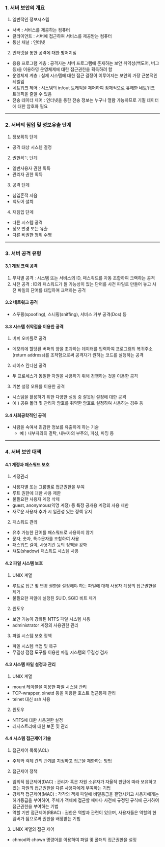 ### 1. 서버 보안의 개요

1. 일반적인 정보시스템

- 서버 : 서비스를 제공하는 컴퓨터
- 클라이언트 : 서버에 접근하여 서비스를 제공받는 컴퓨터
- 통신 채널 : 인터넷

2. 인터넷을 통한 공격에 대한 방어지점

- 응용 프로그램 계층 : 공격자는 서버 프로그램에 존재하는 보안 취약성(백도어, 버그 등)을 이용하영 운영체제에 대한 접근권한을 획득하려 함
- 운영체제 계층 : 실제 시스템에 대한 접근 결정이 이루어지는 보안의 가장 근본적인 레벨임
- 네트워크 제어 : 시스템의 in/out 트래픽을 제어하여 잠재적으로 유해한 네트워크 트래픽을 줄일 수 있음
- 전송 데이터 제어 : 인터넷을 통한 전송 정보는 누구나 열람 가능하므로 기밀 데이터에 대한 암호화 필요

---

### 2. 서버의 침입 및 정보유출 단계

1. 정보획득 단계

- 공격 대상 시스템 결정

2. 권한획득 단계

- 일반사용자 권한 획득
- 관리자 권한 획득

3. 공격 단계

- 침입흔적 지움
- 백도어 설치

4. 재침입 단계

- 다른 시스템 공격
- 정보 변경 또는 유출
- 다른 비권한 행위 수행

---

### 3. 서버 공격 유형

#### 3.1 계정 크랙 공격

1. 무차별 공격 : 시스템 또는 서비스의 ID, 패스춰드를 자동 조합하여 크랙하는 공격
2. 사전 공격 : ID와 패스워드가 될 가능성이 있는 단어를 사전 파일로 만들어 놓고 사전 파일의 단어를 대입하여 크랙하는 공격

#### 3.2 네트워크 공격

- 스푸핑(spoofing), 스니핑(sniffing), 서비스 거부 공격(Dos) 등

#### 3.3 시스템 취약점을 이용한 공격

1. 버퍼 오버플로 공격

- 메모리에 할당된 버퍼의 양을 초과하는 데이터를 입력하여 프로그램의 복귀주소(return address)를 조작함으로써 공격자가 원하는 코드를 실행하는 공격

2. 레이스 컨디션 공격

- 두 프로세스가 동일한 자원을 사용하기 위해 경쟁하는 것을 이용한 공격

3. 기본 설정 오류를 이용한 공격

- 시스템을 활용하기 위한 다양한 설정 중 잘못된 설정에 대한 공격
- 예 ) 공유 폴더 및 관리자 암호를 취약한 암호로 설정하여 사용하는 경우 등

#### 3.4 사회공학적인 공격

- 사람을 속여서 민감한 정보를 유출하게 하는 기술
  - 예 ) 내부자와의 결탁, 내부자의 부주의, 피싱, 파밍 등

---

### 4. 서버 보안 대책

#### 4.1 계정과 패스워드 보호

1. 계정관리

- 사용자별 또는 그룹별로 접근권한을 부여
- 루트 권한에 대한 사용 제한
- 불필요한 사용자 계정 삭제
- guest, anonymous(익명 계정) 등 특정 공개용 계정의 사용 제한
- 새로운 사용자 추가 시 일관성 있는 정책 유지

2. 패스워드 관리

- 유추 가능한 단어를 패스워드로 사용하지 않기
- 문자, 숫자, 특수문자를 조합하여 사용
- 패스워드 길이, 사용기간 등의 정책을 강화
- 섀도(shadow) 패스워드 시스템 사용

#### 4.2 파일 시스템 보호

1. UNIX 계열

- 루트로 접근 및 변경 권한을 설정해야 하는 파일에 대해 사용자 계정의 접근권한을 제거
- 불필요한 파일에 설정된 SUID, SGID 비트 제거

2. 윈도우

- 보안 기능이 강화된 NTFS 파일 시스템 사용
- administrator 계정의 사용권한 관리

3. 파일 시스템 보호 정책

- 파일 시스템 백업 및 복구
- 무결성 점점 도구를 이용한 파일 시스템의 무결성 검사

#### 4.3 시스템 파일 설정과 관리

1. UNIX 계열

- mount 테이블을 이용한 파일 시스템 관리
- TCP\-wrapper, xinetd 등을 이용한 호스트 접근통제 관리
- telnet 대신 ssh 사용

2. 윈도우

- NTFS에 대한 사용권한 설정
- 레지스트리에 대한 보존 및 관리

#### 4.4 시스템 접근제어 기술

1. 접근제어 목록(ACL)

- 주체와 객체 간의 관계를 지정하고 접근을 제한하는 방법

2. 접근제어 정책

- 임의적 접근제어(DAC) : 관리자 혹은 자원 소유자가 자율적 판단에 따라 보유하고 있는 자원의 접근권한을 다른 사용자에게 부여하는 기법
- 강제적 접근제어(MAC) : 각각의 객체 파일에 비밀등급을 결합시키고 사용자에게는 허가등급을 부여하여, 주체가 객체에 접근할 때마다 사전에 규정된 규칙에 근거하여 접근권한을 부여하는 기법
- 역할 기반 접근제어(RBAC) : 권한은 역할과 관련이 있으며, 사용자들은 역할의 한 멤버가 됨으로써 권한을 배정받는 기법

3. UNIX 계열의 접근 제어

- chmod와 chown 명령어를 이용하여 파일 및 폴더의 접근권한을 설정
